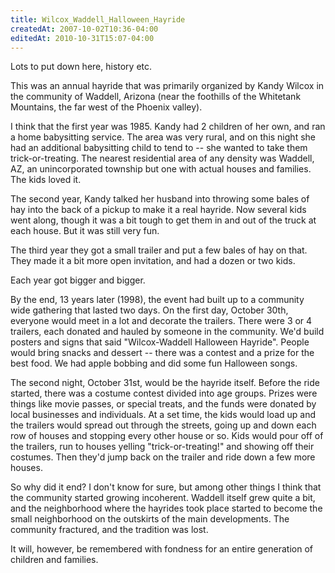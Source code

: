 ```yaml
---
title: Wilcox_Waddell_Halloween_Hayride
createdAt: 2007-10-02T10:36-04:00
editedAt: 2010-10-31T15:07-04:00
---
```


Lots to put down here, history etc.

This was an annual hayride that was primarily organized by Kandy Wilcox in the community of Waddell, Arizona (near the foothills of the Whitetank Mountains, the far west of the Phoenix valley).

I think that the first year was 1985. Kandy had 2 children of her own, and ran a home babysitting service. The area was very rural, and on this night she had an additional babysitting child to tend to -- she wanted to take them trick-or-treating. The nearest residential area of any density was Waddell, AZ, an unincorporated township but one with actual houses and families. The kids loved it.

The second year, Kandy talked her husband into throwing some bales of hay into the back of a pickup to make it a real hayride. Now several kids went along, though it was a bit tough to get them in and out of the truck at each house. But it was still very fun.

The third year they got a small trailer and put a few bales of hay on that. They made it a bit more open invitation, and had a dozen or two kids.

Each year got bigger and bigger.

By the end, 13 years later (1998), the event had built up to a community wide gathering that lasted two days. On the first day, October 30th, everyone would meet in a lot and decorate the trailers. There were 3 or 4 trailers, each donated and hauled by someone in the community. We'd build posters and signs that said "Wilcox-Waddell Halloween Hayride". People would bring snacks and dessert -- there was a contest and a prize for the best food. We had apple bobbing and did some fun Halloween songs.

The second night, October 31st, would be the hayride itself. Before the ride started, there was a costume contest divided into age groups. Prizes were things like movie passes, or special treats, and the funds were donated by local businesses and individuals. At a set time, the kids would load up and the trailers would spread out through the streets, going up and down each row of houses and stopping every other house or so. Kids would pour off of the trailers, run to houses yelling "trick-or-treating!" and showing off their costumes. Then they'd jump back on the trailer and ride down a few more houses.

So why did it end? I don't know for sure, but among other things I think that the community started growing incoherent. Waddell itself grew quite a bit, and the neighborhood where the hayrides took place started to become the small neighborhood on the outskirts of the main developments. The community fractured, and the tradition was lost.

It will, however, be remembered with fondness for an entire generation of children and families.


